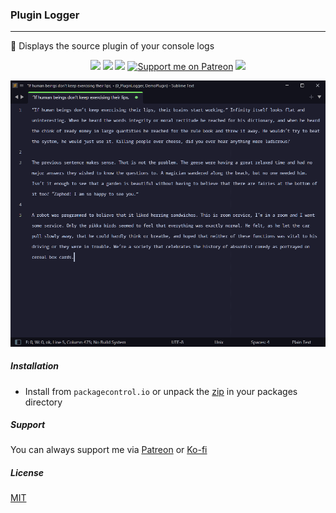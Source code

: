 ### Plugin Logger

---

📜 Displays the source plugin of your console logs

<p align="center">
<a href="https://www.sublimetext.com/">
    <img src="https://img.shields.io/badge/Made%20For-Sublime-ff9800?logo=sublime%20text" /></a>
<a href="https://packagecontrol.io/packages/plugin-logger">
    <img src="https://img.shields.io/packagecontrol/dt/plugin-logger" /></a>
<a href="https://github.com/kapitanluffy/sublime-plugin-logger/releases">
    <img src="https://img.shields.io/github/v/tag/kapitanluffy/sublime-plugin-logger?label=release" /></a>
<a href="https://patreon.com/kapitanluffy">
    <img src="https://img.shields.io/endpoint.svg?url=https%3A%2F%2Fshieldsio-patreon.vercel.app%2Fapi%3Fusername%3Dkapitanluffy%26type%3Dpatrons&style=flat" alt="Support me on Patreon" /></a>
<a href="https://ko-fi.com/kapitanluffy">
    <img src="https://img.shields.io/badge/Ko--fi-Support-019cde?logo=ko-fi" /></a>
</p>

![preview](preview.gif)

##### Installation

- Install from `packagecontrol.io` or unpack the [zip](https://github.com/kapitanluffy/sublime-plugin-logger/archive/master.zip) in your packages directory

##### Support

You can always support me via [Patreon](https://www.patreon.com/kapitanluffy) or [Ko-fi](https://www.ko-fi.com/kapitanluffy)

##### License

[MIT](LICENSE)
